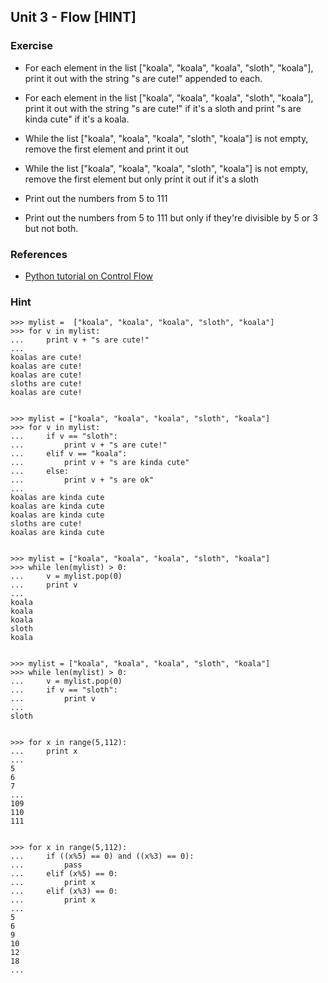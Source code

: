 Unit 3 - Flow [HINT]
---

### **Exercise**

* For each element in the list ["koala", "koala", "koala", "sloth", "koala"], print it out with the string "s are cute!" appended to each.
* For each element in the list ["koala", "koala", "koala", "sloth", "koala"], print it out with the string "s are cute!" if it's a sloth and
  print "s are kinda cute" if it's a koala.

* While the list ["koala", "koala", "koala", "sloth", "koala"] is not empty, remove the first element and print it out
* While the list ["koala", "koala", "koala", "sloth", "koala"] is not empty, remove the first element but only print it out if it's a sloth

* Print out the numbers from 5 to 111
* Print out the numbers from 5 to 111 but only if they're divisible by 5 or 3 but not both.

### References

* [Python tutorial on Control Flow](https://docs.python.org/3.5/tutorial/controlflow.html)

### **Hint**

    >>> mylist =  ["koala", "koala", "koala", "sloth", "koala"]
    >>> for v in mylist:
    ...     print v + "s are cute!"
    ... 
    koalas are cute!
    koalas are cute!
    koalas are cute!
    sloths are cute!
    koalas are cute!


    >>> mylist = ["koala", "koala", "koala", "sloth", "koala"]
    >>> for v in mylist:
    ...     if v == "sloth":
    ...         print v + "s are cute!"
    ...     elif v == "koala":
    ...         print v + "s are kinda cute"
    ...     else:
    ...         print v + "s are ok"
    ... 
    koalas are kinda cute
    koalas are kinda cute
    koalas are kinda cute
    sloths are cute!
    koalas are kinda cute


    >>> mylist = ["koala", "koala", "koala", "sloth", "koala"]
    >>> while len(mylist) > 0:
    ...     v = mylist.pop(0)
    ...     print v
    ... 
    koala
    koala
    koala
    sloth
    koala


    >>> mylist = ["koala", "koala", "koala", "sloth", "koala"]
    >>> while len(mylist) > 0:
    ...     v = mylist.pop(0)
    ...     if v == "sloth":
    ...         print v
    ... 
    sloth


    >>> for x in range(5,112):
    ...     print x
    ... 
    5
    6
    7
    ...
    109
    110
    111


    >>> for x in range(5,112):
    ...     if ((x%5) == 0) and ((x%3) == 0):
    ...         pass
    ...     elif (x%5) == 0:
    ...         print x
    ...     elif (x%3) == 0:
    ...         print x
    ... 
    5
    6
    9
    10
    12
    18
    ...

